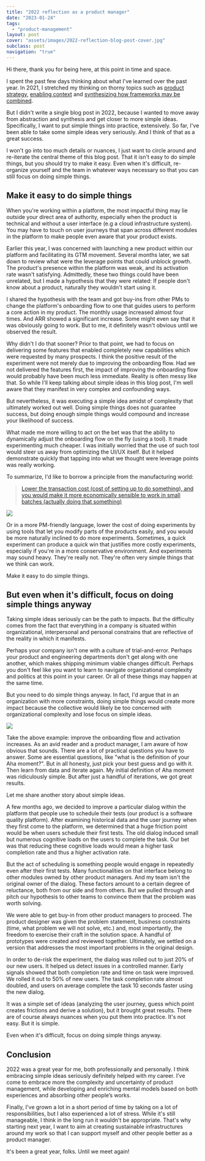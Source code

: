 ```yaml
---
title: "2022 reflection as a product manager"
date: "2023-01-24"
tags:
  - "product-management"
layout: post
cover: "assets/images/2022-reflection-blog-post-cover.jpg"
subclass: post
navigation: "true"
---
```


Hi there, thank you for being here, at this point in time and space.

I spent the past few days thinking about what I've learned over the past year. In 2021, I stretched my thinking on thorny topics such as [product strategy](https://minhthanh3145.github.io/my-take-on-product-strategy), [enabling context](https://minhthanh3145.github.io/get-everyone-out-of-the-building-or-how-product-managers-are-like-fire-fighters) and [synthesizing how frameworks may be combined](https://minhthanh3145.github.io/how-product-development-frameworks-work-together-to-enable-actions). 

But I didn't write a single blog post in 2022, because I wanted to move away from abstraction and synthesis and get closer to more simple ideas. Specifically, I want to put simple things into practice, extensively. So far, I've been able to take some simple ideas very seriously. And I think of that as a great success.

I won't go into too much details or nuances, I just want to circle around and re-iterate the central theme of this blog post. That it isn't easy to do simple things, but you should try to make it easy. Even when it's difficult, re-organize yourself and the team in whatever ways necessary so that you can still focus on doing simple things.

## Make it easy to do simple things

When you're working within a platform, the most impactful thing may lie outside your direct area of authority, especially when the product is technical and without a user interface (e.g a cloud infrastructure system). You may have to touch on user journeys that span across different modules in the platform to make people even aware that your product exists.

Earlier this year, I was concerned with launching a new product within our platform and facilitating its GTM movement. Several months later, we sat down to review what were the leverage points that could unblock growth. The product's presence within the platform was weak, and its activation rate wasn't satisfying. Admittedly, these two things could have been unrelated, but I made a hypothesis that they were related: If people don't know about a product, naturally they wouldn't start using it.

I shared the hypothesis with the team and got buy-ins from other PMs to change the platform's onboarding flow to one that guides users to perform a core action in my product. The monthly usage increased almost four times. And ARR showed a significant increase. Some might even say that it was obviously going to work. But to me, it definitely wasn't obvious until we observed the result.

Why didn't I do that sooner? Prior to that point, we had to focus on delivering some features that enabled completely new capabilities which were requested by many prospects. I think the positive result of the experiment were not merely due to improving the onboarding flow. Had we not delivered the features first, the impact of improving the onboarding flow would probably have been much less immediate. Reality is often messy like that. So while I'll keep talking about simple ideas in this blog post, I'm well aware that they manifest in very complex and confounding ways.

But nevertheless, it was executing a simple idea amidst of complexity that ultimately worked out well. Doing simple things does not guarantee success, but doing enough simple things would compound and increase your likelihood of success.

What made me more willing to act on the bet was that the ability to dynamically adjust the onboarding flow on the fly (using a tool). It made experimenting much cheaper. I was initially worried that the use of such tool would steer us away from optimizing the UI/UX itself. But it helped demonstrate quickly that tapping into what we thought were leverage points was really working.

To summarize, I'd like to borrow a principle from the manufacturing world: 

> [Lower the transaction cost (cost of setting up to do something), and you would make it more economically sensible to work in small batches (actually doing that something)](https://zsoltfabok.com/blog/2013/03/the-optimal-batch-size/)

![](https://ptgmedia.pearsoncmg.com/images/chap3_9780134892863/elementLinks/24fig02_alt.jpg)

Or in a more PM-friendly language, lower the cost of doing experiments by using tools that let you modify parts of the products easily, and you would be more naturally inclined to do more experiments. Sometimes, a quick experiment can produce a quick win that justifies more costly experiments, especially if you're in a more conservative environment. And experiments may sound heavy. They're really not. They're often very simple things that we think can work. 

Make it easy to do simple things.

## But even when it's difficult, focus on doing simple things anyway

Taking simple ideas seriously can be the path to impacts. But the difficulty comes from the fact that everything in a company is situated within organizational, interpersonal and personal constrains that are reflective of the reality in which it manifests.

Perhaps your company isn't one with a culture of trial-and-error. Perhaps your product and engineering departments don't get along with one another, which makes shipping minimum viable changes difficult. Perhaps you don't feel like you want to learn to navigate organizational complexity and politics at this point in your career. Or all of these things may happen at the same time.

But you need to do simple things anyway. In fact, I'd argue that in an organization with more constraints, doing simple things would create more impact because the collective would likely be too concerned with organizational complexity and lose focus on simple ideas.

![](https://cdn.dribbble.com/users/301857/screenshots/9802204/media/1eaadcb31000b028e7ad6a31a2be6e3f.png)

Take the above example: improve the onboarding flow and activation increases. As an avid reader and a product manager, I am aware of how obvious that sounds. There are a lot of practical questions you have to answer. Some are essential questions, like "what is the definition of your Aha moment?". But in all honesty, just pick your best guess and go with it. Then learn from data and iterate again. My initial definition of Aha moment was ridiculously simple. But after just a handful of iterations, we got great results.

Let me share another story about simple ideas.

A few months ago, we decided to improve a particular dialog within the platform that people use to schedule their tests (our product is a software quality platform). After examining historical data and the user journey when they first come to the platform, we determined that a huge friction point would be when users schedule their first tests. The old dialog induced small but numerous cognitive loads on the users to complete the task. Our bet was that reducing these cognitive loads would mean a higher task completion rate and thus a higher activation rate.

But the act of scheduling is something people would engage in repeatedly even after their first tests. Many functionalities on that interface belong to other modules owned by other product managers. And my team isn't the original owner of the dialog. These factors amount to a certain degree of reluctance, both from our side and from others. But we pulled through and pitch our hypothesis to other teams to convince them that the problem was worth solving.

We were able to get buy-in from other product managers to proceed. The product designer was given the problem statement, business constraints (time, what problem we will not solve, etc.) and, most importantly, the freedom to exercise their craft in the solution space. A handful of prototypes were created and reviewed together. Ultimately, we settled on a version that addresses the most important problems in the original design.

In order to de-risk the experiment, the dialog was rolled out to just 20% of our new users. It helped us detect issues in a controlled manner. Early signals showed that both completion rate and time on task were improved. We rolled it out to 50% of new users. The task completion rate almost doubled, and users on average complete the task 10 seconds faster using the new dialog. 

It was a simple set of ideas (analyzing the user journey, guess which point creates frictions and derive a solution), but it brought great results. There are of course always nuances when you put them into practice. It's not easy. But it is simple.

Even when it's difficult, focus on doing simple things anyway.

## Conclusion

2022 was a great year for me, both professionally and personally. I think embracing simple ideas seriously definitely helped with my career. I’ve come to embrace more the complexity and uncertainty of product management, while developing and enriching mental models based on both experiences and absorbing other people’s works.

Finally, I've grown a lot in a short period of time by taking on a lot of responsibilities, but I also experienced a lot of stress. While it's still manageable, I think in the long run it wouldn't be appropriate. That's why starting next year, I want to aim at creating sustainable infrastructures around my work so that I can support myself and other people better as a product manager. 

It's been a great year, folks. Until we meet again!


